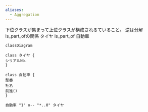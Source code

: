 ```yaml
---
aliases:
  - Aggregation
---
```

下位クラスが集まって上位クラスが構成されるていること。
逆は分解
is_part_ofの関係
タイヤ is_part_of 自動車

```mermaid
classDiagram

class タイヤ {
シリアルNo.
}

class 自動車 {
型番
社名
前進()
}

自動車 "1" o-- "*..0" タイヤ
```
